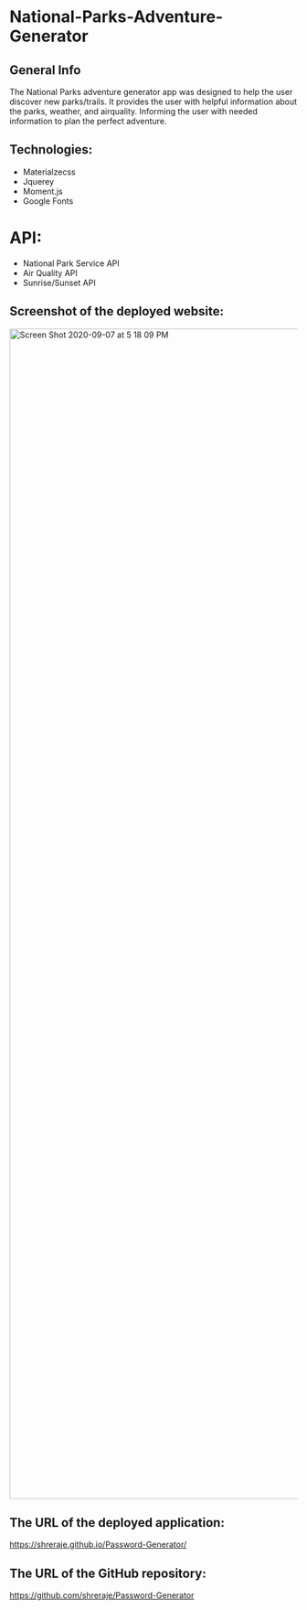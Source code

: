 
# National-Parks-Adventure-Generator


## General Info
The National Parks adventure generator app was designed to help the user discover new parks/trails. It provides the user with helpful information about the parks, weather, and airquality. Informing the user with needed information to plan the perfect adventure.

## Technologies:
- Materialzecss
- Jquerey
- Moment.js
- Google Fonts 
# API:
- National Park Service API
- Air Quality API
- Sunrise/Sunset API

## Screenshot of the deployed website:
<img width="2048" alt="Screen Shot 2020-09-07 at 5 18 09 PM" src="https://user-images.githubusercontent.com/61192734/92421618-511f0b00-f12e-11ea-8245-4a65579f6d1e.png">

## The URL of the deployed application:
https://shreraje.github.io/Password-Generator/

## The URL of the GitHub repository:
https://github.com/shreraje/Password-Generator
